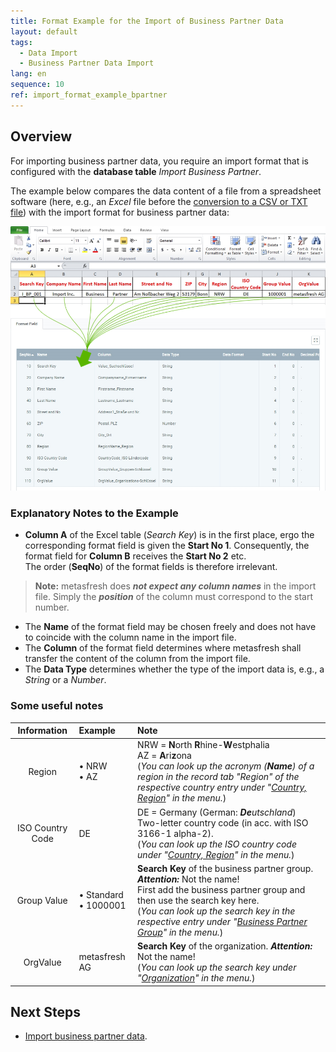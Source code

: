 ```yaml
---
title: Format Example for the Import of Business Partner Data
layout: default
tags:
  - Data Import
  - Business Partner Data Import
lang: en
sequence: 10
ref: import_format_example_bpartner
---
```


## Overview
For importing business partner data, you require an import format that is configured with the **database table** *Import Business Partner*.

The example below compares the data content of a file from a spreadsheet software (here, e.g., an *Excel* file before the [conversion to a CSV or TXT file](Import_file_useful_tips)) with the import format for business partner data:

![](assets/BPartner_import_Excel_table_Format.png)

### Explanatory Notes to the Example
- **Column A** of the Excel table (*Search Key*) is in the first place, ergo the corresponding format field is given the **Start No 1**. Consequently, the format field for **Column B** receives the **Start No 2** etc.<br> The order (**SeqNo**) of the format fields is therefore irrelevant.
 >**Note:** metasfresh does ***not expect any column names*** in the import file. Simply the ***position*** of the column must correspond to the start number.

- The **Name** of the format field may be chosen freely and does not have to coincide with the column name in the import file.
- The **Column** of the format field determines where metasfresh shall transfer the content of the column from the import file.
- The **Data Type** determines whether the type of the import data is, e.g., a *String* or a *Number*.

### Some useful notes

| Information | Example | Note |
| :---: | :--- | :--- |
| Region | • NRW<br> • AZ | NRW = **N**orth **R**hine-**W**estphalia<br> AZ = **A**ri**z**ona<br> (*You can look up the acronym (**Name**) of a region in the record tab "Region" of the respective country entry under "[Country, Region](Menu)" in the menu.*) |
| ISO Country Code | DE | DE = Germany (German: _**De**utschland_)<br> Two-letter country code (in acc. with ISO 3166-1 alpha-2).<br> (*You can look up the ISO country code under "[Country, Region](Menu)" in the menu.*) |
| Group Value	| • Standard<br> • 1000001 | **Search Key** of the business partner group. ***Attention:*** Not the name!<br> First add the business partner group and then use the search key here.<br> (*You can look up the search key in the respective entry under "[Business Partner Group](Menu)" in the menu.*) |
| OrgValue | metasfresh AG | **Search Key** of the organization. ***Attention:*** Not the name!<br> (*You can look up the search key under "[Organization](Menu)" in the menu.*) |

## Next Steps
- [Import business partner data](Import_bpartner_data).
